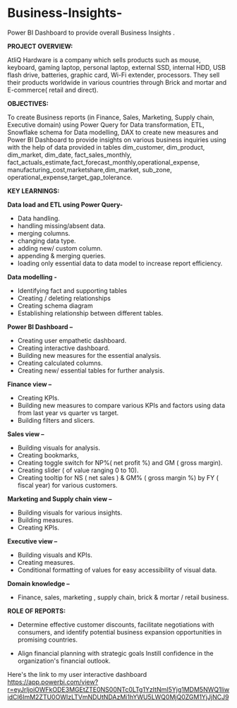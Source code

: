 # Business-Insights-
Power BI Dashboard to provide overall Business Insights .

**PROJECT OVERVIEW:**

AtliQ Hardware is a company which sells products such as mouse, keyboard, gaming laptop, personal laptop, external SSD, internal HDD, USB flash drive, batteries, graphic card, Wi-Fi extender, processors. They sell their products worldwide in various countries through Brick and mortar and E-commerce( retail and direct).

**OBJECTIVES:**

To create Business reports (in Finance, Sales, Marketing, Supply chain, Executive domain) using Power Query for Data transformation, ETL, Snowflake schema for Data modelling, DAX to create new measures and Power BI Dashboard to  provide insights on various business inquiries using with the help of data provided in tables dim_customer, dim_product, dim_market, dim_date, fact_sales_monthly, fact_actuals_estimate,fact_forecast_monthly,operational_expense, manufacturing_cost,marketshare,dim_market, sub_zone, operational_expense,target_gap_tolerance.

**KEY LEARNINGS:**

**Data load and ETL using Power Query-**
- Data handling.  
- handling missing/absent data.
- merging columns.
- changing data type.
- adding new/ custom column.
- appending & merging queries.
- loading only essential data to data model to increase report efficiency.
  
**Data modelling -** 
- Identifying fact and supporting tables
- Creating / deleting relationships
- Creating schema diagram
- Establishing relationship between different tables.
  
**Power BI Dashboard –**
- Creating user empathetic dashboard.
- Creating interactive dashboard.
- Building new measures for the essential analysis.
- Creating calculated columns.
- Creating new/ essential tables for further analysis.
  
**Finance view –**
- Creating KPIs. 
- Building new measures to compare various KPIs and factors using data from last year vs quarter vs target.
- Building filters and slicers.
  
**Sales view –**
- Building visuals for analysis.
- Creating bookmarks,
- Creating toggle switch for NP%( net profit %) and GM ( gross margin).
- Creating slider ( of value ranging 0 to 10).
- Creating tooltip for NS ( net sales ) & GM% ( gross margin %) by FY ( fiscal year) for various customers.
  
**Marketing and Supply chain view –**
- Building visuals for various insights.
- Building measures.
- Creating KPIs.
  
**Executive view –**
- Building visuals and KPIs.
- Creating measures.
- Conditional formatting of values for easy accessibility of visual data.
  
**Domain knowledge –**
- Finance, sales, marketing , supply chain, brick & mortar / retail business.

**ROLE OF REPORTS:** 

- Determine effective customer discounts, facilitate negotiations with consumers, and identify potential business expansion opportunities in promising countries. 

- Align financial planning with strategic goals Instill confidence in the organization's financial outlook.
 
Here's the link to my user interactive dashboard 
https://app.powerbi.com/view?r=eyJrIjoiOWFkODE3MGEtZTE0NS00NTc0LTg1YzItNmI5Yjg1MDM5NWQ1IiwidCI6ImM2ZTU0OWIzLTVmNDUtNDAzMi1hYWU5LWQ0MjQ0ZGM1YjJjNCJ9
